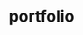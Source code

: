 ﻿---
title: portfolio
layout: page
icon: fas fa-camera-retro
order: 5
---

<object type="image/jpg" data="/docs/assets/images/0001.jpg" width="100%" height="1080px" overflow="auto" ></object>

<object type="image/jpg" data="/docs/assets/images/0007.jpg" width="100%" height="1440px" overflow="auto" ></object>

<object type="image/jpg" data="/docs/assets/images/Deadly_Carpv2GLARE2024under4mb.jpg" width="100%" height="4096px" overflow="auto" ></object>

<object type="image/jpg" data="/docs/assets/images/attemptat90scgi.jpg" width="100%" height="416px" overflow="auto" ></object>

<object type="image/png" data="/docs/assets/images/grenadeopendenoise2k.png" width="100%" height="1440px" overflow="auto" ></object>
